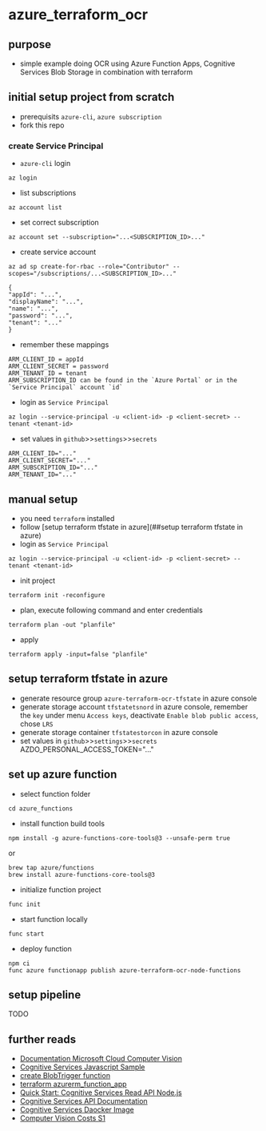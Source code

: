 # azure_terraform_ocr

## purpose
* simple example doing OCR using Azure Function Apps, Cognitive Services Blob Storage in combination with terraform

## initial setup project from scratch
* prerequisits `azure-cli`, `azure subscription`
* fork this repo

### create Service Principal
* `azure-cli` login
```shell
az login
```
* list subscriptions
```shell
az account list
```

* set correct subscription
```shell
az account set --subscription="...<SUBSCRIPTION_ID>..."
```

* create service account
```shell
az ad sp create-for-rbac --role="Contributor" --scopes="/subscriptions/...<SUBSCRIPTION_ID>..."

{
"appId": "...",
"displayName": "...",
"name": "...",
"password": "...",
"tenant": "..."
}
```

* remember these mappings
```shell
ARM_CLIENT_ID = appId
ARM_CLIENT_SECRET = password
ARM_TENANT_ID = tenant
ARM_SUBSCRIPTION_ID can be found in the `Azure Portal` or in the `Service Principal` account `id`
```

* login as `Service Principal`
```shell
az login --service-principal -u <client-id> -p <client-secret> --tenant <tenant-id>
```

* set values in `github`>>`settings`>>`secrets`
```
ARM_CLIENT_ID="..."
ARM_CLIENT_SECRET="..."
ARM_SUBSCRIPTION_ID="..."
ARM_TENANT_ID="..."
```


## manual setup
* you need `terraform` installed
* follow [setup terraform tfstate in azure](##setup terraform tfstate in azure)
* login as `Service Principal`
```shell
az login --service-principal -u <client-id> -p <client-secret> --tenant <tenant-id>
```

* init project
```shell
terraform init -reconfigure
```

* plan, execute following command and enter credentials
```shell
terraform plan -out "planfile"
```

* apply
```shell
terraform apply -input=false "planfile"
```

## setup terraform tfstate in azure
* generate resource group `azure-terraform-ocr-tfstate` in azure console
* generate storage account `tfstatetsnord` in azure console, remember the `key` under menu `Access keys`, deactivate `Enable blob public access`, chose `LRS`
* generate storage container `tfstatestorcon` in azure console
* set values in `github`>>`settings`>>`secrets`
  AZDO_PERSONAL_ACCESS_TOKEN="..."
  

## set up azure function
* select function folder
```shell
cd azure_functions
```

* install function build tools
```shell
npm install -g azure-functions-core-tools@3 --unsafe-perm true
```
or 

```shell
brew tap azure/functions
brew install azure-functions-core-tools@3
```

* initialize function project
```shell
func init
```

* start function locally
```shell
func start
```

* deploy function
```shell
npm ci
func azure functionapp publish azure-terraform-ocr-node-functions
```

## setup pipeline
TODO

## further reads
* [Documentation Microsoft Cloud Computer Vision](https://docs.microsoft.com/de-de/azure/cognitive-services/computer-vision/)
* [Cognitive Services Javascript Sample](https://github.com/Azure-Samples/js-e2e-client-cognitive-services/tree/main/)
* [create BlobTrigger function](https://docs.microsoft.com/de-de/azure/azure-functions/functions-create-storage-blob-triggered-function)
* [terraform azurerm_function_app](https://registry.terraform.io/providers/hashicorp/azurerm/latest/docs/resources/function_app)
* [Quick Start: Cognitive Services Read API Node.js](https://docs.microsoft.com/en-us/azure/cognitive-services/computer-vision/quickstarts-sdk/client-library?tabs=visual-studio&pivots=programming-language-javascript)
* [Cognitive Services API Documentation](https://centraluseuap.dev.cognitive.microsoft.com/docs/services/computer-vision-v3-2/operations/5d986960601faab4bf452005)
* [Cognitive Services Daocker Image](https://hub.docker.com/_/microsoft-azure-cognitive-services-vision-read)
* [Computer Vision Costs S1](https://azure.microsoft.com/de-de/pricing/details/cognitive-services/)
